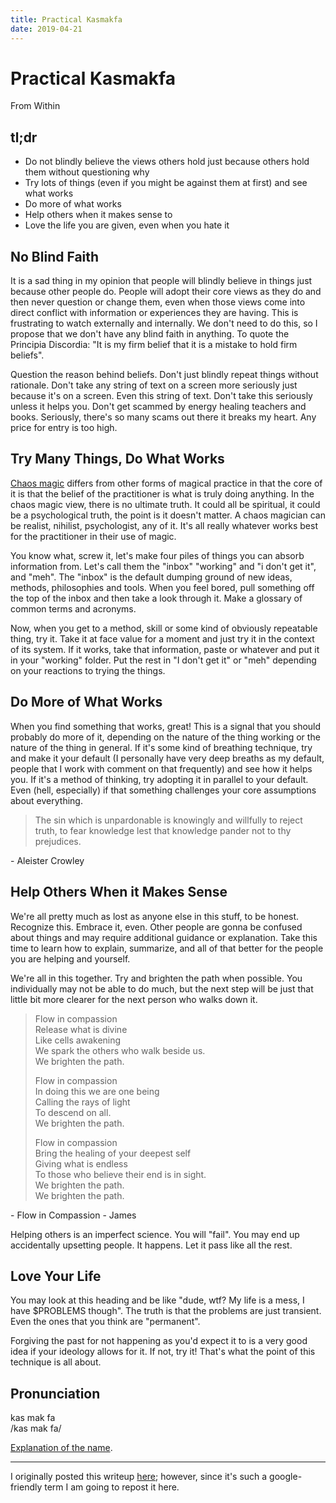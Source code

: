 ```yaml
---
title: Practical Kasmakfa
date: 2019-04-21
---
```


# Practical Kasmakfa

From Within

## tl;dr

- Do not blindly believe the views others hold just because others hold them without questioning why
- Try lots of things (even if you might be against them at first) and see what works
- Do more of what works
- Help others when it makes sense to
- Love the life you are given, even when you hate it

## No Blind Faith

It is a sad thing in my opinion that people will blindly believe in things just because other people do. People will adopt their core views as they do and then never question or change them, even when those views come into direct conflict with information or experiences they are having. This is frustrating to watch externally and internally. We don't need to do this, so I propose that we don't have any blind faith in anything. To quote the Principia Discordia: "It is my firm belief that it is a mistake to hold firm beliefs". 

Question the reason behind beliefs. Don't just blindly repeat things without rationale. Don't take any string of text on a screen more seriously just because it's on a screen. Even this string of text. Don't take this seriously unless it helps you. Don't get scammed by energy healing teachers and books. Seriously, there's so many scams out there it breaks my heart. Any price for entry is too high.

## Try Many Things, Do What Works

[Chaos magic](https://en.m.wikipedia.org/wiki/Chaos_magic) differs from other forms of magical practice in that the core of it is that the belief of the practitioner is what is truly doing anything. In the chaos magic view, there is no ultimate truth. It could all be spiritual, it could be a psychological truth, the point is it doesn't matter. A chaos magician can be realist, nihilist, psychologist, any of it. It's all really whatever works best for the practitioner in their use of magic.

You know what, screw it, let's make four piles of things you can absorb information from. Let's call them the "inbox" "working" and "i don't get it", and "meh". The "inbox" is the default dumping ground of new ideas, methods, philosophies and tools. When you feel bored, pull something off the top of the inbox and then take a look through it. Make a glossary of common terms and acronyms.

Now, when you get to a method, skill or some kind of obviously repeatable thing, try it. Take it at face value for a moment and just try it in the context of its system. If it works, take that information, paste or whatever and put it in your "working" folder. Put the rest in "I don't get it" or "meh" depending on your reactions to trying the things.

## Do More of What Works

When you find something that works, great! This is a signal that you should probably do more of it, depending on the nature of the thing working or the nature of the thing in general. If it's some kind of breathing technique, try and make it your default (I personally have very deep breaths as my default, people that I work with comment on that frequently) and see how it helps you. If it's a method of thinking, try adopting it in parallel to your default. Even (hell, especially) if that something challenges your core assumptions about everything.

> The sin which is unpardonable is knowingly and willfully to reject truth, to fear knowledge lest that knowledge pander not to thy prejudices.

\- Aleister Crowley

## Help Others When it Makes Sense

We're all pretty much as lost as anyone else in this stuff, to be honest. Recognize this. Embrace it, even. Other people are gonna be confused about things and may require additional guidance or explanation. Take this time to learn how to explain, summarize, and all of that better for the people you are helping and yourself.

We're all in this together. Try and brighten the path when possible. You individually may not be able to do much, but the next step will be just that little bit more clearer for the next person who walks down it. 

> Flow in compassion  
> Release what is divine  
> Like cells awakening  
> We spark the others who walk beside us.  
> We brighten the path.
> 
> Flow in compassion  
> In doing this we are one being  
> Calling the rays of light  
> To descend on all.  
> We brighten the path.
>
> Flow in compassion  
> Bring the healing of your deepest self  
> Giving what is endless  
> To those who believe their end is in sight.  
> We brighten the path.  
> We brighten the path.

\- Flow in Compassion - James

Helping others is an imperfect science. You will "fail". You may end up accidentally upsetting people. It happens. Let it pass like all the rest.

## Love Your Life

You may look at this heading and be like "dude, wtf? My life is a mess, I have $PROBLEMS though". The truth is that the problems are just transient. Even the ones that you think are "permanent".

Forgiving the past for not happening as you'd expect it to is a very good idea if your ideology allows for it. If not, try it! That's what the point of this technique is all about.

## Pronunciation 

kas mak fa  
/kas mak fa/

[Explanation of the name](https://la-lojban.github.io/sutysisku/en/#sisku/kalsa_makfa).

---

I originally posted this writeup [here](https://write.as/excerpts/practical-kasmakfa); however, since it's such a google-friendly term I am going to repost it here.
